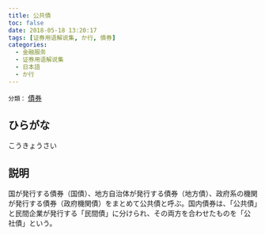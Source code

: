 ```yaml
---
title: 公共債
toc: false
date: 2018-05-18 13:20:17
tags: [证券用语解说集, か行, 債券]
categories:
  - 金融服务
  - 证券用语解说集
  - 日本語
  - か行
---
```


`分類：` [債券](/tags/債券/)

## ひらがな

こうきょうさい

## 説明

国が発行する債券（国債）、地方自治体が発行する債券（地方債）、政府系の機関が発行する債券（政府機関債）をまとめて公共債と呼ぶ。国内債券は、「公共債」と民間企業が発行する「民間債」に分けられ、その両方を合わせたものを「公社債」という。
